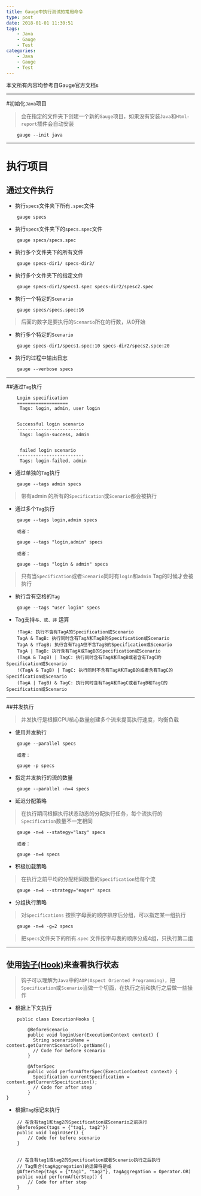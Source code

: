 ```yaml
---
title: Gauge中执行测试的常用命令
type: post
date: 2018-01-01 11:30:51
tags:
    - Java
    - Gauge
    - Test
categories: 
    - Java
    - Gauge
    - Test
---
```

本文所有内容均参考自Gauge官方文档s

-----------

#初始化`Java`项目
> 会在指定的文件夹下创建一个新的`Gauge`项目，如果没有安装`Java`和`Html-report`插件会自动安装

```
    gauge --init java
```


----------

# 执行项目
## 通过文件执行
- 执行`specs`文件夹下所有`.spec`文件

```
    gauge specs
```
- 执行`specs`文件夹下的`specs.spec`文件

```
    gauge specs/specs.spec
```
- 执行多个文件夹下的所有文件

```
    gauge specs-dir1/ specs-dir2/
```
- 执行多个文件夹下的指定文件

```
    gauge specs-dir1/specs1.spec specs-dir2/spesc2.spec
```
- 执行一个特定的`Scenario`

```
    gauge specs/specs.spec:16
```
> 后面的数字是要执行的`Scenario`所在的行数，从0开始

- 执行多个特定的`Scenario`

```
    gauge specs-dir1/specs1.spec:10 specs-dir2/specs2.spce:20
```
- 执行的过程中输出日志

```
    gauge --verbose specs
```


----------


##通过`Tag`执行

```
    Login specification
    ===================
     Tags: login, admin, user login
    
    
    Successful login scenario
    -------------------------
     Tags: login-success, admin
 
 
     failed login scenario
    -------------------------
     Tags: login-failed, admin
```
- 通过单独的`Tag`执行

```
    gauge --tags admin specs
```
> 带有admin 的所有的`Specification`或`Scenario`都会被执行

- 通过多个`Tag`执行

```
    gauge --tags login,admin specs

    或者：
    
    gauge --tags "login,admin" specs

    或者：

    gauge --tags "login & admin" specs
```
> 只有当`Specification`或者`Scenario`同时有`login`和`admin`  Tag的时候才会被执行

- 执行含有空格的`Tag`
```
    gauge --tags "user login" specs
```
- Tag支持`与、或、非` 运算

```
    !TagA: 执行不含有TagA的Specification或Scenario
    TagA & TagB: 执行同时含有TagA和TagB的Specification或Scenario
    TagA & !TagB: 执行含有TagA但不含TagB的Specification或Scenario
    TagA | TagB: 执行含有TagA或TagB的Specification或Scenario
    (TagA & TagB) | TagC: 执行同时含有TagA和TagB或者含有TagC的Specification或Scenario
    !(TagA & TagB) | TagC: 执行同时不含有TagA和TagB的或者含有TagC的Specification或Scenario
    (TagA | TagB) & TagC: 执行同时含有TagA和TagC或者TagB和TagC的Specification或Scenario

```

----------
##并发执行
> 并发执行是根据CPU核心数量创建多个流来提高执行速度，均衡负载

- 使用并发执行
```
    gauge --parallel specs

    或者：

    gauge -p specs
```
- 指定并发执行的流的数量

```
    gauge --parallel -n=4 specs
```
- 延迟分配策略
> 在执行期间根据执行状态动态的分配执行任务，每个流执行的`Specification`数量不一定相同

```
    gauge -n=4 --stategy="lazy" specs

    或者：
    
    gauge -n=4 specs
```
- 积极加载策略
> 在执行之前平均的分配相同数量的`Specification`给每个流

```
    gauge -n=4 --strategy="eager" specs
```
- 分组执行策略
> 对`Specifications` 按照字母表的顺序排序后分组，可以指定某一组执行

```
    gauge -n=4 -g=2 specs
```
> 把`specs`文件夹下的所有.`spec` 文件按字母表的顺序分成4组，只执行第二组


----------

## 使用[钩子(Hook)](http://getgauge.io/documentation/user/current/advanced_readings/execution_hooks/context.html)来查看执行状态
> 钩子可以理解为`Java`中的`AOP(Aspect Oriented Programming)`，把`Specification`或`Scenario`当做一个切面，在执行之前和执行之后做一些操作

- 根据上下文执行
```
    public class ExecutionHooks {

        @BeforeScenario
        public void loginUser(ExecutionContext context) {
          String scenarioName = context.getCurrentScenario().getName();
          // Code for before scenario
        }
    
        @AfterSpec
        public void performAfterSpec(ExecutionContext context) {
          Specification currentSpecification = context.getCurrentSpecification();
          // Code for after step
        }
}
```
- 根据`Tag`标记来执行

```
    // 在含有tag1和tag2的Specification或Scenario之前执行
    @BeforeSpec(tags = {"tag1, tag2"})
    public void loginUser() {
        // Code for before scenario
    }
    
    
    // 在含有tag1或tag2的Specification或者Scenario执行之后执行
    // Tag集合(tagAggregation)的运算符是或
    @AfterStep(tags = {"tag1", "tag2"}, tagAggregation = Operator.OR)
    public void performAfterStep() {
        // Code for after step
    }
```

